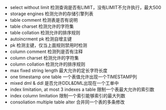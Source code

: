 - select without limit                        检测查询是否有LIMIT，没有LIMIT不允许执行，最大500
- storage engines                             检测允许的存储引擎列表
- table comment                               检测表是否有说明
- table charset                               检测允许的字符集
- table collation                             检测允许的排序规则
- autoincrment pk                             检测自增主键
- pk                                          检测主键，仅当上面规则禁用时检测
- column comment                              检测列是否有注释
- column charset                              检测允许的字符集
- column collation                            检测允许的排序规则
- max fixed string length                     最大允许的定长字符长度
- one timestamp one table                     一个表值允许出现一个TIMESTAMP列
- mixed dml & ddl                             是否允许DDL&DML出现在一个工单中
- index limitation, at most 3 indexes a table 限制一个表最大允许的索引数
- index column limitation                     限制一个索引能够索引的最大列数
- consoliation multiple table alter           合并同一个表的多条修改
